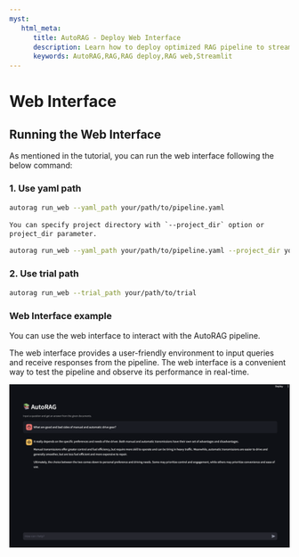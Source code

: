 ```yaml
---
myst:
   html_meta:
      title: AutoRAG - Deploy Web Interface
      description: Learn how to deploy optimized RAG pipeline to streamlit web interface in AutoRAG
      keywords: AutoRAG,RAG,RAG deploy,RAG web,Streamlit
---
```

# Web Interface

## Running the Web Interface
As mentioned in the tutorial, you can run the web interface following the below command:

### 1. Use yaml path
```bash
autorag run_web --yaml_path your/path/to/pipeline.yaml
```

```{admonition} Want to specify project folder?
You can specify project directory with `--project_dir` option or project_dir parameter.
```
```bash
autorag run_web --yaml_path your/path/to/pipeline.yaml --project_dir your/project/directory
```

### 2. Use trial path
```bash
autorag run_web --trial_path your/path/to/trial
```

### Web Interface example

You can use the web interface to interact with the AutoRAG pipeline.

The web interface provides a user-friendly environment to input queries and receive responses from the pipeline. The web interface is a convenient way to test the pipeline and observe its performance in real-time.


![Web Interface](../_static/web_interface.png)